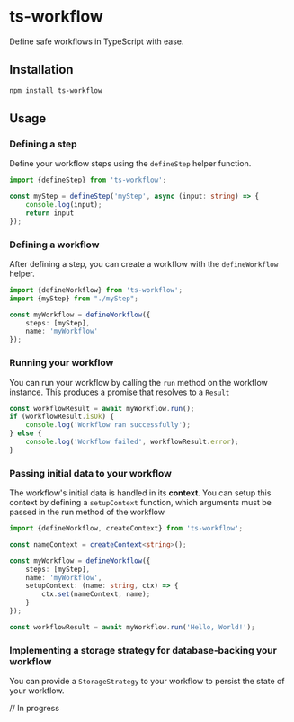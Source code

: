 # ts-workflow
Define safe workflows in TypeScript with ease.


## Installation
```bash
npm install ts-workflow
```

## Usage

### Defining a step
Define your workflow steps using the `defineStep` helper function.


```typescript
import {defineStep} from 'ts-workflow';

const myStep = defineStep('myStep', async (input: string) => {
    console.log(input);
    return input
});
```
### Defining a workflow
After defining a step, you can create a workflow with the `defineWorkflow` helper.

```typescript
import {defineWorkflow} from 'ts-workflow';
import {myStep} from "./myStep";

const myWorkflow = defineWorkflow({
    steps: [myStep],
    name: 'myWorkflow'
});
```

### Running your workflow
You can run your workflow by calling the `run` method on the workflow instance.
This produces a promise that resolves to a `Result`

```typescript
const workflowResult = await myWorkflow.run();
if (workflowResult.isOk) {
    console.log('Workflow ran successfully');
} else {
    console.log('Workflow failed', workflowResult.error);
}
```

### Passing initial data to your workflow
The workflow's initial data is handled in its **context**. You can setup this context by defining a `setupContext` function, which arguments must be passed in the run method of the workflow

```typescript
import {defineWorkflow, createContext} from 'ts-workflow';

const nameContext = createContext<string>();

const myWorkflow = defineWorkflow({
    steps: [myStep],
    name: 'myWorkflow',
    setupContext: (name: string, ctx) => {
        ctx.set(nameContext, name);
    }
});

const workflowResult = await myWorkflow.run('Hello, World!');

```

### Implementing a storage strategy for database-backing your workflow
You can provide a `StorageStrategy` to your workflow to persist the state of your workflow.

// In progress


